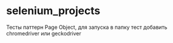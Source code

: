 # selenium_projects
Тесты паттерн Page Object, для запуска в папку тест добавить chromedriver или geckodriver
